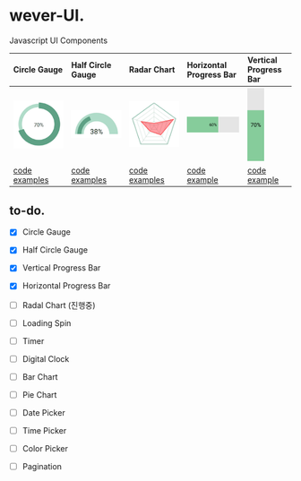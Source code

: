 # wever-UI.
Javascript UI Components

| **Circle Gauge** | **Half Circle Gauge** | **Radar Chart** | **Horizontal <br> Progress Bar** | **Vertical <br> Progress Bar** |
| :------------- | :------------------ | :------------- | :----------------------- | :--------------------- |
| <img src="./CircleGauge/docs/eximg.png" width="130"> | <img src="./HalfCircleGauge/docs/eximg.png" width="130"> | <img src="./RadarChart/docs/eximg.png" width="130"> | <img src="./HorizontalProgressBar/img/ProgressBar_Horizontal.png" width="130"> | <img src="./VerticalProgressBar/img/ProgressBar_Vertical.png" width="30"> |
|[code](./CircleGauge) <br> [examples](https://yeonjuan.github.io/ygui/circlegauge.html) |[code](./HalfCircleGauge) <br> [examples](https://yeonjuan.github.io/ygui/halfCircleGauge.html) | [code](./RadarChart) <br> [examples]() | [code](./HorizontalProgressBar) <br> [example](https://jgy1435.github.io/weverui/hprogressbar.html)| [code](./VerticalProgressBar) <br> [example](https://jgy1435.github.io/weverui/vprogressbar.html) |

## to-do.
- [x] Circle Gauge
- [x] Half Circle Gauge
- [x] Vertical Progress Bar
- [x] Horizontal Progress Bar
- [ ] Radal Chart (진행중)
- [ ] Loading Spin
- [ ] Timer
- [ ] Digital Clock
- [ ] Bar Chart
- [ ] Pie Chart
- [ ] Date Picker
- [ ] Time Picker
- [ ] Color Picker
- [ ] Pagination

